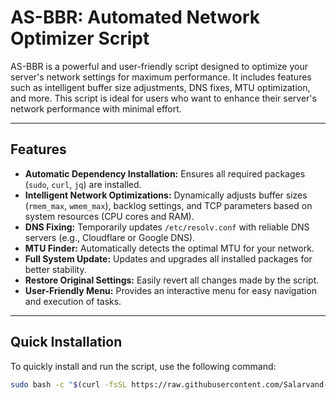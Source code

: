 # AS-BBR: Automated Network Optimizer Script

AS-BBR is a powerful and user-friendly script designed to optimize your server's network settings for maximum performance. It includes features such as intelligent buffer size adjustments, DNS fixes, MTU optimization, and more. This script is ideal for users who want to enhance their server's network performance with minimal effort.

---

## **Features**
- **Automatic Dependency Installation:** Ensures all required packages (`sudo`, `curl`, `jq`) are installed.
- **Intelligent Network Optimizations:** Dynamically adjusts buffer sizes (`rmem_max`, `wmem_max`), backlog settings, and TCP parameters based on system resources (CPU cores and RAM).
- **DNS Fixing:** Temporarily updates `/etc/resolv.conf` with reliable DNS servers (e.g., Cloudflare or Google DNS).
- **MTU Finder:** Automatically detects the optimal MTU for your network.
- **Full System Update:** Updates and upgrades all installed packages for better stability.
- **Restore Original Settings:** Easily revert all changes made by the script.
- **User-Friendly Menu:** Provides an interactive menu for easy navigation and execution of tasks.

---

## **Quick Installation**

To quickly install and run the script, use the following command:

```bash
sudo bash -c "$(curl -fsSL https://raw.githubusercontent.com/Salarvand-Education/AS-BBR/main/AS-BBR.sh)"
```
